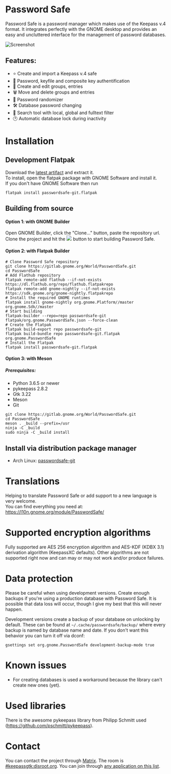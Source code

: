 # Password Safe
Password Safe is a password manager which makes use of the Keepass v.4 format.
It integrates perfectly with the GNOME desktop and provides an easy and uncluttered interface for the management of password databases.

![Screenshot](https://terminal.run/stuff/overview.png)

## Features:
* ⭐ Create and import a Keepass v.4 safe
* 🔐 Password, keyfile and composite key authentification
* 📝 Create and edit groups, entries
* 🗑 Move and delete groups and entries
* 🎲 Password randomizer
* 🛠 Database password changing
* 🔎 Search tool with local, global and fulltext filter
* 🕐 Automatic database lock during inactivity

# Installation
## Development Flatpak
Download the [latest artifact](https://gitlab.gnome.org/World/PasswordSafe/-/jobs/artifacts/master/download?job=flatpak) and extract it.  
To install, open the flatpak package with GNOME Software and install it.  
If you don't have GNOME Software then run
```
flatpak install passwordsafe-git.flatpak
```


## Building from source


#### Option 1: with GNOME Builder
Open GNOME Builder, click the "Clone..." button, paste the repository url.
Clone the project and hit the ![](https://terminal.run/stuff/run_button.png) button to start building Password Safe.

#### Option 2: with Flatpak Builder
```
# Clone Password Safe repository
git clone https://gitlab.gnome.org/World/PasswordSafe.git
cd PasswordSafe
# Add Flathub repository
flatpak remote-add flathub --if-not-exists https://dl.flathub.org/repo/flathub.flatpakrepo
flatpak remote-add gnome-nightly --if-not-exists https://sdk.gnome.org/gnome-nightly.flatpakrepo
# Install the required GNOME runtimes
flatpak install gnome-nightly org.gnome.Platform//master org.gnome.Sdk//master
# Start building
flatpak-builder --repo=repo passwordsafe-git flatpak/org.gnome.PasswordSafe.json --force-clean
# Create the Flatpak
flatpak build-export repo passwordsafe-git
flatpak build-bundle repo passwordsafe-git.flatpak org.gnome.PasswordSafe
# Install the Flatpak
flatpak install passwordsafe-git.flatpak

```


#### Option 3: with Meson
##### Prerequisites:
* Python 3.6.5 or newer
* pykeepass 2.8.2
* Gtk 3.22
* Meson
* Git

```
git clone https://gitlab.gnome.org/World/PasswordSafe.git
cd PasswordSafe
meson . _build --prefix=/usr
ninja -C _build
sudo ninja -C _build install
```

## Install via distribution package manager
* Arch Linux: [passwordsafe-git](https://aur.archlinux.org/packages/gnome-passwordsafe-git/)

# Translations
Helping to translate Password Safe or add support to a new language is very welcome.  
You can find everything you need at: https://l10n.gnome.org/module/PasswordSafe/

# Supported encryption algorithms
Fully supported are AES 256 encryption algorithm and AES-KDF (KDBX 3.1) derivation algorithm (KeepassXC defaults).
Other algorithms are not supported right now and can may or may not work and/or produce failures.

# Data protection
Please be careful when using development versions. Create enough backups if you're using a production database with Password Safe. It is possible that data loss will occur, though I give my best that this will never happen.  

Development versions create a backup of your database on unlocking by default. These can be found at ```~/.cache/passwordsafe/backup/``` where every backup is named by database name and date. If you don't want this behavior you can turn it off via dconf:  
```
gsettings set org.gnome.PasswordSafe development-backup-mode true
```

# Known issues
* For creating databases is used a workaround because the library can't create new ones (yet).

# Used libraries
There is the awesome pykeepass library from Philipp Schmitt used (https://github.com/pschmitt/pykeepass).

# Contact
You can contact the project through [Matrix](https://matrix.org). The room is
[#keepassgtk:disroot.org](https://matrix.to/#/#keepassgtk:disroot.org). You can
join through [any application on this list](https://matrix.org/docs/projects/try-matrix-now.html).
